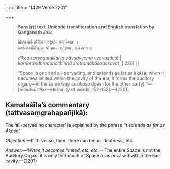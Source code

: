 +++
title = "1429 Verse 2201"

+++
> **Sanskrit text, Unicode transliteration and English translation by Ganganath Jha:** 
>
> दिक्च सर्वगतैकैव यावद्व्योम व्यवस्थिता ।  
> कर्णरन्ध्रपरिच्छिन्ना श्रोत्रमाकाशदेशवत् ॥ २२०१ ॥ 
>
> *dikca sarvagataikaiva yāvadvyoma vyavasthitā* \|  
> *karṇarandhraparicchinnā śrotramākāśadeśavat* \|\| 2201 \|\| 
>
> “Space is one and all-pervading, and extends as far as ākāśa; when it becomes limited within the cavity of the ear, it forms the auditory organ,—in the same way as *ākāśa* does (for the other party).”—[*Ślokavārtika*—eternality of words, 152-153].—(2201)



## Kamalaśīla’s commentary (tattvasaṃgrahapañjikā):

The ‘all-pervading character’ is explained by the phrase ‘*it extends as far as Ākāśa*’.

*Objection*:—If this is so, then, there can be no ‘deafness’, etc.

*Answer*:—‘*When it becomes limited*, *etc. etc*.’—The entire Space is not the Auditory Organ; it is only that much of Space as is encased within the ear-cavity.—(2201)


